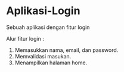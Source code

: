 # Aplikasi-Login
Sebuah aplikasi dengan fitur login
     
Alur fitur login :
1. Memasukkan nama, email, dan password.
2. Memvalidasi masukan.
3. Menampilkan halaman home.
